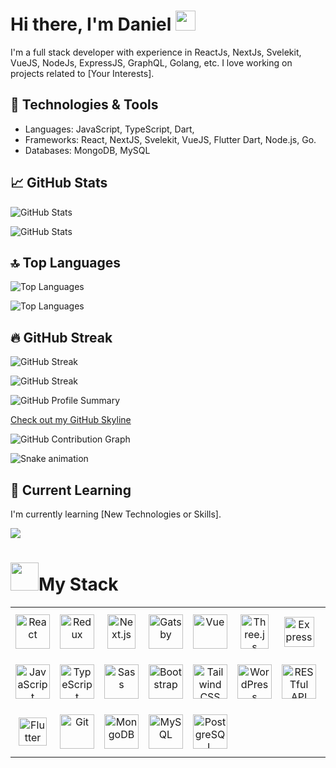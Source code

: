 # Hi there, I'm Daniel <img src="https://media.giphy.com/media/hvRJCLFzcasrR4ia7z/giphy.gif" width="32px" height="32px"> 

I'm a full stack developer with experience in ReactJs, NextJs, Svelekit, VueJS, NodeJs, ExpressJS, GraphQL, Golang, etc. I love working on projects related to [Your Interests].

## 🔧 Technologies & Tools
- Languages: JavaScript, TypeScript, Dart,
- Frameworks: React, NextJS, Svelekit, VueJS, Flutter Dart, Node.js, Go.
- Databases: MongoDB, MySQL

## 📈 GitHub Stats

![GitHub Stats](https://github-readme-stats.vercel.app/api?username=duokobia&show_icons=true&hide_title=true&count_private=true&theme=radical)

![GitHub Stats](https://github-readme-stats.vercel.app/api?username=duokobia&show_icons=true&hide_title=true&count_private=true&include_all_commits=true&theme=radical&cache_seconds=1800)

## 🔝 Top Languages

![Top Languages](https://github-readme-stats.vercel.app/api/top-langs/?username=duokobia&layout=compact&theme=radical)

![Top Languages](https://github-readme-stats.vercel.app/api/top-langs/?username=duokobia&layout=compact&theme=radical&count_private=true&cache_seconds=1800)

## 🔥 GitHub Streak

![GitHub Streak](https://github-readme-streak-stats.herokuapp.com/?user=duokobia&theme=radical)

![GitHub Streak](https://github-readme-streak-stats.herokuapp.com/?user=duokobia&theme=radical&cache_seconds=1800)

![GitHub Profile Summary](https://github-profile-summary-cards.vercel.app/api/cards/profile-details?username=duokobia&theme=monokai)


[Check out my GitHub Skyline](https://skyline.github.com/duokobia/2024)

<img src="https://github.com/duokobia/duokobia/blob/output/github-contribution-grid-snake.svg" alt="GitHub Contribution Graph" />

<!-- GitHub Contribution Snake -->
![Snake animation](https://github.com/duokobia/duokobia/blob/output/github-contribution-grid-snake.svg)

## 🌱 Current Learning
I'm currently learning [New Technologies or Skills].


![](https://readme-typing-svg.herokuapp.com/?lines=Full-Stack%20Development;Web,%20Mobile%20Development;UX/UI%20Designing;I%20Enjoy%20Coding;Front-End%20Engineering;Back-End%20Engineering;Professional%20Teamwork%20Experience;Always%20Learning%20New%20Techs&font=Pacifico&center=true&width=650&height=120&color=37b39a&vCenter=true&size=45%22)

# <img src="working.gif" width="45" />My Stack

<p align="center">
<table align="center">
  <tr height="80">
    <td align="center" width="90">
      <img src="https://techstack-generator.vercel.app/react-icon.svg" title="React" alt="React" width="55" height="55" />
    </td>
    <td align="center" width="90">
      <img src="https://techstack-generator.vercel.app/redux-icon.svg" title="Redux" alt="Redux" width="55" height="55" />
    </td>
    <td align="center" width="90">
      <img src="https://cdn.worldvectorlogo.com/logos/next-js.svg" title="Next.js" alt="Next.js" width="45" height="55"/>
    </td>
    <td align="center" width="90">
      <img src="https://techstack-generator.vercel.app/gatsby-icon.svg" title="Gatsby" alt="Gatsby" width="55" height="55" />
    </td>
    <td align="center" width="90">
      <img src="https://img.icons8.com/color/2x/vue-js.png" title="Vue" alt="Vue" width="55" height="55" />
    </td>
    <td align="center" width="90">
      <img src="https://skillicons.dev/icons?i=threejs" title="Three.js" alt="Three.js" width="45" height="55" />
    </td>
    <td align="center" width="90">
      <img src="https://encrypted-tbn0.gstatic.com/images?q=tbn:ANd9GcSnDneBGnQL7E9hZDwztRO1GfQcCj1FqRrhBw&s" title="Express" alt="Express" width="48" height="48" />
    </td>
    <td align="center" width="90">
      <img src="https://cdn.worldvectorlogo.com/logos/nodejs-1.svg" title="Node.js" alt="Node.js" width="55" height="55" />
    </td>
      <td align="center" width="90">
      <img src="https://techstack-generator.vercel.app/graphql-icon.svg" title="GraphQL" alt="GraphQL" width="55" height="55" />
    </td>
  </tr>
  <tr height="80">
    <td align="center" width="90">
      <img src="https://techstack-generator.vercel.app/js-icon.svg" title="JavaScript" alt="JavaScript" width="55" height="55" />
    </td>
    <td align="center" width="90">
      <img src="https://techstack-generator.vercel.app/ts-icon.svg" title="TypeScript" alt="TypeScript" width="55" height="55" />
    </td>
    <td align="center" width="90">
      <img src="https://techstack-generator.vercel.app/sass-icon.svg" title="Sass" alt="Sass" width="55" height="55" />
    </td>
    <td align="center" width="90">
      <img src="https://user-images.githubusercontent.com/25181517/183898054-b3d693d4-dafb-4808-a509-bab54cf5de34.png" title="Bootstrap" alt="Bootstrap" width="55" height="55" />
    </td>
    <td align="center" width="90">
      <img src="https://user-images.githubusercontent.com/25181517/202896760-337261ed-ee92-4979-84c4-d4b829c7355d.png" title="Tailwind CSS" alt="Tailwind CSS" width="55" height="55" />
    </td>
    <td align="center" width="90">
      <img src="https://user-images.githubusercontent.com/25181517/192158957-b1256181-356c-46a3-beb9-487af08a6266.png" title="WordPress" alt="WordPress" width="55" height="55" />
    </td>
     <td align="center" width="90">
      <img src="https://techstack-generator.vercel.app/restapi-icon.svg" title="RESTful API" alt="RESTful API" width="55" height="55" />
    </td>
    <td align="center" width="90">
      <img src="https://user-images.githubusercontent.com/25181517/192603745-7d34df9e-7756-4756-a539-6a61badf7a80.png" title="Ruby" alt="Ruby" width="45" height="45" />
    </td>
     <td align="center" width="90">
      <img src="https://user-images.githubusercontent.com/25181517/189716855-2c69ca7a-5149-4647-936d-780610911353.png" title="Firebase" alt="Firebase" width="55" height="55" />
    </td>
  </tr>
  <tr height="80">
    <td align="center" width="90">
      <img src="https://user-images.githubusercontent.com/25181517/186150365-da1eccce-6201-487c-8649-45e9e99435fd.png" title="Flutter" alt="Flutter" width="45" height="45" />
    </td>
     <td align="center" width="90">
      <img src="https://user-images.githubusercontent.com/25181517/192108372-f71d70ac-7ae6-4c0d-8395-51d8870c2ef0.png" title="Git" alt="Git" width="55" height="55" />
    </td>
    <td align="center" width="90">
      <img src="https://cdn.iconscout.com/icon/free/png-128/mongodb-4-1175139.png" title="MongoDB" alt="MongoDB" width="55" height="55" />
    </td>
    <td align="center" width="90">
      <img src="https://techstack-generator.vercel.app/mysql-icon.svg" title="MySQL" alt="MySQL" width="55" height="55" />
    </td>
    <td align="center" width="90">
      <img src="https://img.icons8.com/color/2x/postgreesql.png" title="PostgreSQL" alt="PostgreSQL" width="55" height="55" />
    </td>   
  </tr>
</table>
</p>